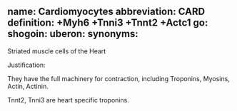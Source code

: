 name: Cardiomyocytes
abbreviation: CARD
definition: +Myh6 +Tnni3 +Tnnt2 +Actc1
go:
shogoin: 
uberon: 
synonyms:
---

Striated muscle cells of the Heart

Justification:

They have the full machinery for contraction, including Troponins, Myosins, Actin, Actinin.

Tnnt2, Tnni3 are heart specific troponins.